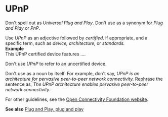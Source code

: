 # UPnP

Don't spell out as *Universal Plug and Play*. Don't use as a synonym for *Plug and Play* or *PnP*.

Use *UPnP* as an adjective followed by *certified,* if appropriate, and a specific term, such as *device, architecture,* or *standards.*  
**Example**  
This UPnP certified device features .... 

Don't use *UPnP* to refer to an uncertified device.

Don't use as a noun by itself. For example, don't say, *UPnP is an architecture for pervasive peer-to-peer network connectivity.* Rephrase the sentence as, *The UPnP architecture enables pervasive peer-to-peer network connectivity.*

For other guidelines, see the [Open Connectivity Foundation website](https://openconnectivity.org/). 

**See also** [Plug and Play, plug and play](~/a-z-word-list-term-collections/p/plug-and-play.md)
